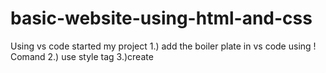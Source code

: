 # basic-website-using-html-and-css
Using vs code started my project 
1.) add the boiler plate in vs code using ! Comand
2.) use style tag 
3.)create
